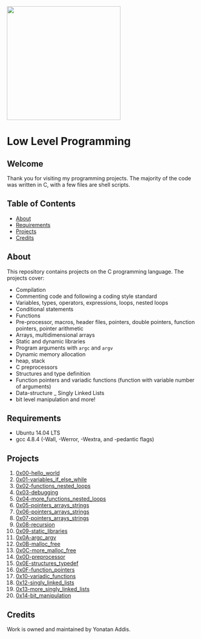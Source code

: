 <img src="https://www.pngitem.com/pimgs/m/31-312155_c-programming-language-logo-hd-png-download.png" width="300">

# Low Level Programming


## Welcome
Thank you for visiting my programming projects. The majority of the code was written in C, with a few files are shell scripts.

## Table of Contents
* [About](#about)
* [Requirements](#requirements)
* [Projects](#projects)
* [Credits](#credits)

## About
This repository contains projects on the C programming language. The projects cover:
- Compilation
- Commenting code and following a coding style standard
- Variables, types, operators, expressions, loops, nested loops
- Conditional statements
- Functions
- Pre-processor, macros, header files, pointers, double pointers, function pointers, pointer arithmetic
- Arrays, multidimensional arrays
- Static and dynamic libraries
- Program arguments with ```argc``` and ```argv```
- Dynamic memory allocation
- heap, stack
- C preprocessors
- Structures and type definition
- Function pointers and variadic functions (function with variable number of arguments)
- Data-structure _ Singly Linked Lists
- bit level manipulation
and more!

## Requirements
* Ubuntu 14.04 LTS
* gcc 4.8.4 (-Wall, -Werror, -Wextra, and -pedantic flags)


## Projects
1. [0x00-hello_world](./0x00-hello_world)
2. [0x01-variables_if_else_while](./0x01-variables_if_else_while)
3. [0x02-functions_nested_loops](./0x02-functions_nested_loops)
4. [0x03-debugging](./0x03-debugging)
5. [0x04-more_functions_nested_loops](./0x04-more_functions_nested_loops)
6. [0x05-pointers_arrays_strings](./0x05-pointers_arrays_strings)
7. [0x06-pointers_arrays_strings](./0x06-pointers_arrays_strings)
8. [0x07-pointers_arrays_strings](./0x07-pointers_arrays_strings)
9. [0x08-recursion](./0x08-recursion)
10. [0x09-static_libraries](./0x09-static_libraries)
11. [0x0A-argc_argv](./0x0A-argc_argv)
12. [0x0B-malloc_free](./0x0B-malloc_free)
13. [0x0C-more_malloc_free](./0x0C-more_malloc_free)
14. [0x0D-preprocessor](./0x0D-preprocessor)
15. [0x0E-structures_typedef](./0x0E-structures_typedef)
16. [0x0F-function_pointers](./0x0F-function_pointers)
17. [0x10-variadic_functions](./0x10-variadic_functions)
18. [0x12-singly_linked_lists](./0x12-singly_linked_lists)
19. [0x13-more_singly_linked_lists](./0x13-more_singly_linked_lists)
20. [0x14-bit_manipulation](./0x14-bit_manipulation)

## Credits
Work is owned and maintained by Yonatan Addis.
